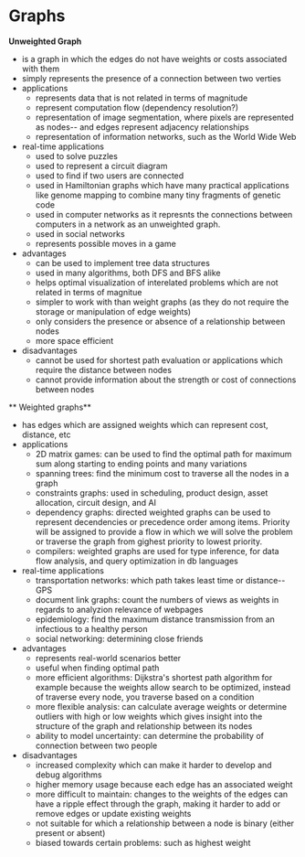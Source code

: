 # Graphs

**Unweighted Graph**
* is a graph in which the edges do not have weights or costs associated with them
* simply represents the presence of a connection between two verties
* applications
    * represents data that is not related in terms of magnitude
    * represent computation flow (dependency resolution?)
    * representation of image segmentation, where pixels are represented as nodes-- and edges represent adjacency relationships
    * representation of information networks, such as the World Wide Web
* real-time applications
    * used to solve puzzles
    * used to represent a circuit diagram
    * used to find if two users are connected
    * used in Hamiltonian graphs which have many practical applications like genome mapping to combine many tiny fragments of genetic code
    * used in computer networks as it represnts the connections between computers in a network as an unweighted graph. 
    * used in social networks
    * represents possible moves in a game
* advantages
    * can be used to implement tree data structures
    * used in many algorithms, both DFS and BFS alike
    * helps optimal visualization of interelated problems which are not related in terms of magnitue
    * simpler to work with than weight graphs (as they do not require the storage or manipulation of edge weights)
    * only considers the presence or absence of a relationship between nodes
    * more space efficient
* disadvantages
    * cannot be used for shortest path evaluation or applications which require the distance between nodes
    * cannot provide information about the strength or cost of connections between nodes

** Weighted graphs**
* has edges which are assigned weights which can represent cost, distance, etc
* applications
    * 2D matrix games: can be used to find the optimal path for maximum sum along starting to ending points and many variations
    * spanning trees: find the minimum cost to traverse all the nodes in a graph
    * constraints graphs: used in scheduling, product design, asset allocation, circuit design, and AI
    * dependency graphs: directed weighted graphs can be used to represent decendencies or precedence order among items. Priority will be assigned to provide a flow in which we will solve the problem or traverse the graph from gighest priority to lowest priority. 
    * compilers: weighted graphs are used for type inference, for data flow analysis, and query optimization in db languages
* real-time applications
    * transportation networks: which path takes least time or distance--GPS
    * document link graphs: count the numbers of views as weights in regards to analyzion relevance of webpages
    * epidemiology: find the maximum distance transmission from an infectious to a healthy person
    * social networking: determining close friends
* advantages
    * represents real-world scenarios better
    * useful when finding optimal path
    * more efficient algorithms: Dijkstra's shortest path algorithm for example because the weights allow search to be optimized, instead of traverse every node, you traverse based on a condition
    * more flexible analysis: can calculate average weights or determine outliers with high or low weights which gives insight into the structure of the graph and relationship between its nodes
    * ability to model uncertainty: can determine the probability of connection between two people
* disadvantages
    * increased complexity which can make it harder to develop and debug algorithms
    * higher memory usage because each edge has an associated weight
    * more difficult to maintain: changes to the weights of the edges can have a ripple effect through the graph, making it harder to add or remove edges or update existing weights
    * not suitable for which a relationship between a node is binary (either present or absent)
    * biased towards certain problems: such as highest weight
